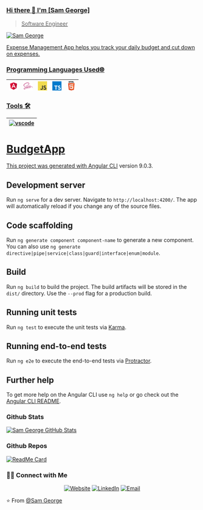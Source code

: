 <p align="center">
  <h2 align="center">
   <a href="https://expense-management-app.vercel.app/"
    Expense Management
   </a>
 </h2>
</p>

### Hi there 👋 I'm [Sam George]
> Software Engineer


<img src="https://komarev.com/ghpvc/?username=Sam8778" alt="Sam George" />

<div>
 <p>
  Expense Management App helps you track your daily budget and cut down on expenses.
</p>
</div>

### Programming Languages Used🌐

| [<img src="https://raw.githubusercontent.com/github/explore/80688e429a7d4ef2fca1e82350fe8e3517d3494d/topics/angular/angular.png" alt="Angular" width="24">](https://getangular.com/) | [<img src="https://raw.githubusercontent.com/github/explore/80688e429a7d4ef2fca1e82350fe8e3517d3494d/topics/sass/sass.png" alt="Scss" width="24">](https://getsass.com/) | [<img src="https://raw.githubusercontent.com/github/explore/80688e429a7d4ef2fca1e82350fe8e3517d3494d/topics/javascript/javascript.png" alt="Javascript" width="24">](https://javascript.com/) | [<img src="https://raw.githubusercontent.com/github/explore/80688e429a7d4ef2fca1e82350fe8e3517d3494d/topics/typescript/typescript.png" alt="typescript" width="24">](https://typescript.com/) |  [<img src="https://raw.githubusercontent.com/github/explore/80688e429a7d4ef2fca1e82350fe8e3517d3494d/topics/html/html.png" alt="html" width="24">](https://html.com/)
|---|---|---|---|---|
 
### Tools 🛠️

| [<img src="https://upload.wikimedia.org/wikipedia/commons/thumb/2/2d/Visual_Studio_Code_1.18_icon.svg/1200px-Visual_Studio_Code_1.18_icon.svg.png" alt="vscode" width="24">](https://code.visualstudio.com/)
|---|

# BudgetApp

This project was generated with [Angular CLI](https://github.com/angular/angular-cli) version 9.0.3.

## Development server

Run `ng serve` for a dev server. Navigate to `http://localhost:4200/`. The app will automatically reload if you change any of the source files.

## Code scaffolding

Run `ng generate component component-name` to generate a new component. You can also use `ng generate directive|pipe|service|class|guard|interface|enum|module`.

## Build

Run `ng build` to build the project. The build artifacts will be stored in the `dist/` directory. Use the `--prod` flag for a production build.

## Running unit tests

Run `ng test` to execute the unit tests via [Karma](https://karma-runner.github.io).

## Running end-to-end tests

Run `ng e2e` to execute the end-to-end tests via [Protractor](http://www.protractortest.org/).

## Further help

To get more help on the Angular CLI use `ng help` or go check out the [Angular CLI README](https://github.com/angular/angular-cli/blob/master/README.md).

### Github Stats

[![Sam George GitHub Stats](https://github-readme-stats.vercel.app/api?username=Sam8778&show_icons=true&count_private=true)](https://github.com/Sam8778)

### Github Repos
[![ReadMe Card](https://github-readme-stats.vercel.app/api/pin/?username=Sam8778&repo=Expense-Management-App&show_owner=true)](https://github.com/Sam8778/Expense-Management-App) 

<h3> 🤝🏻 Connect with Me </h3>

<p align="center">
<a href="https://portfolio-sam8778.vercel.app/" target="_blank"><img alt="Website" src="https://img.shields.io/badge/Website-www.samgeorge.com-blue?style=flat&logo=google-chrome"></a>
<a href="https://www.linkedin.com/in/sam-george-264618166/" target="_blank"><img alt="LinkedIn" src="https://img.shields.io/badge/LinkedIn-@samgeorge-blue?style=flat&logo=linkedin"></a>
<a href="mailto:devsamgeorge@gmail.com"><img alt="Email" src="https://img.shields.io/badge/Email-devsamgeorge@gmail.com-blue?style=flat&logo=gmail"></a>
</p>


⭐️ From [@Sam George](https://github.com/Sam8778)

